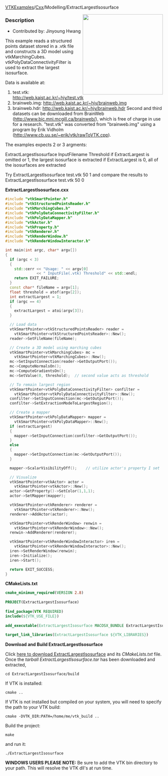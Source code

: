 [VTKExamples](/index/)/[Cxx](/Cxx)/Modelling/ExtractLargestIsosurface

<img align="right" src="https://github.com/lorensen/VTKExamples/blob/gh-pages/Testing/Baseline/Modelling/TestExtractLargestIsosurface.png?raw=true" width="256" />

### Description
* Contributed by: Jinyoung Hwang

This example reads a structured points dataset stored in a .vtk file and constructs a 3D model using vtkMarchingCubes.
vtkPolyDataConnectivityFilter is used to extract the largest isosurface.

Data is available at:
 1. test.vtk: http://web.kaist.ac.kr/~hjy/test.vtk
 2. brainweb.img: http://web.kaist.ac.kr/~hjy/brainweb.img
 3. brainweb.hdr: http://web.kaist.ac.kr/~hjy/brainweb.hdr
Second and third datasets can be downloaded from BrainWeb (http://www.bic.mni.mcgill.ca/brainweb/), which is free of charge in use for a research.
"test.vtk" was converted from "brainweb.img" using a program by Erik Vidholm (http://www.cb.uu.se/~erik/vtk/rawToVTK.cpp).

The examples expects 2 or 3 argments:

 ExtractLargestIsosurface InputFilename Threshold [](ExtractLargest)
  if ExtractLargest is omitted or 1, the largest isosurface is extracted
  if ExtractLargest is 0, all of the isosurfaces are extracted

Try
 ExtractLargestIsosurface test.vtk 50 1
and compare the results to
 ExtractLargestIsosurface test.vtk 50 0

**ExtractLargestIsosurface.cxx**
```c++
#include "vtkSmartPointer.h"
#include "vtkStructuredPointsReader.h"
#include "vtkMarchingCubes.h"
#include "vtkPolyDataConnectivityFilter.h"
#include "vtkPolyDataMapper.h"
#include "vtkActor.h"
#include "vtkProperty.h"
#include "vtkRenderer.h"
#include "vtkRenderWindow.h"
#include "vtkRenderWindowInteractor.h"

int main(int argc, char* argv[])
{
  if (argc < 3)
  {
    std::cerr << "Usage: " << argv[0]
              << " InputFile(.vtk) Threshold" << std::endl;
    return EXIT_FAILURE;
  }
  const char* fileName = argv[1];
  float threshold = atof(argv[2]);
  int extractLargest = 1;
  if (argc == 4)
  {
    extractLargest = atoi(argv[3]);
  }

  // Load data
  vtkSmartPointer<vtkStructuredPointsReader> reader =
    vtkSmartPointer<vtkStructuredPointsReader>::New();
  reader->SetFileName(fileName);

  // Create a 3D model using marching cubes
  vtkSmartPointer<vtkMarchingCubes> mc =
    vtkSmartPointer<vtkMarchingCubes>::New();
  mc->SetInputConnection(reader->GetOutputPort());
  mc->ComputeNormalsOn();
  mc->ComputeGradientsOn();
  mc->SetValue(0, threshold);  // second value acts as threshold

  // To remain largest region
  vtkSmartPointer<vtkPolyDataConnectivityFilter> confilter =
    vtkSmartPointer<vtkPolyDataConnectivityFilter>::New();
  confilter->SetInputConnection(mc->GetOutputPort());
  confilter->SetExtractionModeToLargestRegion();

  // Create a mapper
  vtkSmartPointer<vtkPolyDataMapper> mapper =
    vtkSmartPointer<vtkPolyDataMapper>::New();
  if (extractLargest)
  {
    mapper->SetInputConnection(confilter->GetOutputPort());
  }
  else
  {
    mapper->SetInputConnection(mc->GetOutputPort());
  }

  mapper->ScalarVisibilityOff();    // utilize actor's property I set

  // Visualize
  vtkSmartPointer<vtkActor> actor =
    vtkSmartPointer<vtkActor>::New();
  actor->GetProperty()->SetColor(1,1,1);
  actor->SetMapper(mapper);

  vtkSmartPointer<vtkRenderer> renderer =
    vtkSmartPointer<vtkRenderer>::New();
  renderer->AddActor(actor);

  vtkSmartPointer<vtkRenderWindow> renwin =
    vtkSmartPointer<vtkRenderWindow>::New();
  renwin->AddRenderer(renderer);

  vtkSmartPointer<vtkRenderWindowInteractor> iren =
    vtkSmartPointer<vtkRenderWindowInteractor>::New();
  iren->SetRenderWindow(renwin);
  iren->Initialize();
  iren->Start();

  return EXIT_SUCCESS;
}
```
**CMakeLists.txt**
```cmake
cmake_minimum_required(VERSION 2.8)
 
PROJECT(ExtractLargestIsosurface)
 
find_package(VTK REQUIRED)
include(${VTK_USE_FILE})
 
add_executable(ExtractLargestIsosurface MACOSX_BUNDLE ExtractLargestIsosurface.cxx)
 
target_link_libraries(ExtractLargestIsosurface ${VTK_LIBRARIES})
```

**Download and Build ExtractLargestIsosurface**

Click [here to download ExtractLargestIsosurface](https://github.com/lorensen/VTKWikiExamplesTarballs/raw/master/ExtractLargestIsosurface.tar) and its *CMakeLists.txt* file.
Once the *tarball ExtractLargestIsosurface.tar* has been downloaded and extracted,
```
cd ExtractLargestIsosurface/build 
```
If VTK is installed:
```
cmake ..
```
If VTK is not installed but compiled on your system, you will need to specify the path to your VTK build:
```
cmake -DVTK_DIR:PATH=/home/me/vtk_build ..
```
Build the project:
```
make
```
and run it:
```
./ExtractLargestIsosurface
```
**WINDOWS USERS PLEASE NOTE:** Be sure to add the VTK bin directory to your path. This will resolve the VTK dll's at run time.

